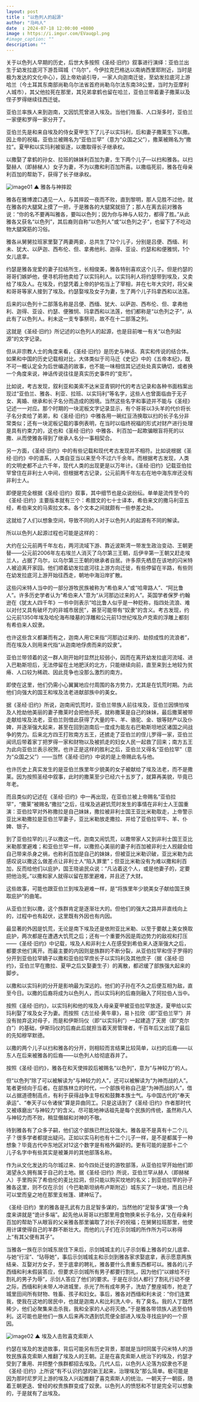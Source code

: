 ```yaml
---
layout: post
title : "以色列人的起源"
author: "马屿人"
date  : 2024-07-18 12:00:00 +0800
image : https://i.imgur.com/EVauqpl.png
#image_caption: ""
description: ""
---
```


关于以色列人早期的历史，后世大多按照《圣经·旧约》叙事进行演绎：亚伯兰出生于幼发拉底河下游吾珥城（“乌尔”，今伊拉克巴格达以南纳西里耶附近，当时是极为发达的文化中心），因上帝劝谕引导，一家人向迦南迁徙，至幼发拉底河上游哈兰（今土耳其东南部尚勒乌尔法省首府尚勒乌尔法东南38公里，当时为亚摩利人城市），其父他拉死在那里，其兄弟拿鹤也留在哈兰，亚伯兰带着妻子撒莱以及侄子罗得继续往西迁徙。

<!--more-->

亚伯兰率族人来到迦南，又因饥荒曾进入埃及。当他们牲畜、人口渐多时，亚伯兰一家便和罗得一家分开了。

亚伯兰先是和来自埃及的侍女夏甲生下了儿子以实玛利，后和妻子撒莱生下以撒。因上帝的祝福，亚伯兰被赐名为“亚伯兰罕”（意为“众国之父”），撒莱被赐名为“撒拉”。夏甲和以实玛利被驱逐，以撒取得长子继承权。

以撒娶了拿鹤的孙女、拉班的妹妹利百加为妻，生下两个儿子—以扫和雅各。以扫娶赫人（即赫梯人）女子为妻，不为以撒和利百加所喜。以撒临死前，雅各在母亲利百加的帮助下，获得了长子继承权。

![image01](https://i.imgur.com/cbe3eZ8.png)
▲ 雅各与神摔跤

雅各在雅博渡口遇见一人，与其摔跤一夜而不败，直到黎明，那人见胜不过他，就在雅各的大腿窝上摸了一把，于是雅各的大腿窝就扭了；那人在离去前对雅各说：“你的名不要再叫雅各，要叫以色列；因为你与神与人较力，都得了胜。”从此雅各又获名“以色列”，其后裔则自称“以色列人”或“以色列之子”，也留下了不吃动物大腿窝筋的习俗。

雅各从舅舅拉班家里娶了两妻两妾，总共生了12个儿子，分别是吕便、西缅、利未、犹大、以萨迦、西布伦、但、拿弗他利、迦得、亚设、约瑟和和便雅悯，1个女儿底拿。

约瑟是雅各宠爱的妻子拉结所生，长相俊美，雅各特别喜欢这个儿子。但是约瑟的哥哥们嫉妒他，便寻机将他卖给了以实玛利人。以实玛利人将约瑟带到埃及，又卖给了埃及人。在埃及，约瑟凭着上帝的护佑当上了宰相，并在七年大灾时，将父亲和哥哥等家人接到了埃及。约瑟娶埃及女子为妻，生了两个儿子玛拿西和以法莲。

后来的以色列十二部落名称是吕便、西缅、犹大、以萨迦、西布伦、但、拿弗他利、迦得、亚设、约瑟、便雅悯、玛拿西和以法莲，他们都称是“以色列之子”，从此有了以色列人。利未这一支专事祭司，故不在十二部落之列。

这就是《圣经·旧约》所记述的以色列人的起源，也是目前唯一有关“以色列起源”的文字记录。

但从非宗教人士的角度来看，《圣经·旧约》是历史与神话、真实和传说的结合体。如果和中国的历史记载相对比，大体类似于司马迁《史记》中的《五帝本纪》，既不可一概认定全为后世编造的故事，也不能一味相信其记述处处真实确切，或者换一个角度来说，神话传说往往是真实历史事件的“变形”。

比如说，考古发现，叙利亚和美索不达米亚青铜时代的考古记录和各种书面档案出现过“亚伯兰、雅各、利亚、拉班、以实玛利”等名字，这些人也曾面临由于无子女、离婚、继承和长子名分而造成的困境。当然这些名字和事迹并不能与《圣经》记述一一对应。那个时期的一块泥板文字记录显示，有个哥哥以3头羊的代价将长子名分卖给了弟弟，和《圣经·旧约》中雅各用一碗红豆汤换取以扫的长子名分非常类似；还有一块泥板记载的事例表明，在当时以临终祝福的形式对财产进行处理是具有约束力的，这也和《圣经·旧约》中雅各、利百加一起欺骗眼盲将死的以撒、从而使雅各得到了继承人名分一事相契合。

另一方面，《圣经·旧约》中的有些记载和现代考古发现并不相符。比如说根据《圣经·旧约》中的谱系，人类自亚当以来至今不过六千余年。而根据考古发现，人类的文明史都不止六千年，现代人类的出现更是以万年计。《圣经·旧约》记载亚伯拉罕曾住在非利士人中间，但根据考古记录，公元前两千年左右在地中海东岸还没有非利士人。

即便是完全根据《圣经·旧约》叙事，其中细节也是众说纷纭。单单是流传至今的《圣经·旧约》主要版本就有三个：希腊文的七十士译本，希伯来文的撒马利亚五经，希伯来文的马索拉文本。各个文本之间就颇有一些参差之处。

这就给了人们以想象空间，导致不同的人对于以色列人的起源有不同的解读。

所以以色列人起源过程也可能是这样的：

大约在公元前两千年左右，两河流域下游、靠近波斯湾一带发生政治变动、王朝更替——公元前2006年左右埃兰人消灭了乌尔第三王朝，后伊辛第一王朝又赶走埃兰人，占据了乌尔，以乌尔第三王朝的继承者自居。许多原先栖息在该地的闪米特人被迫离开家园。他们顺着幼发拉底河往上游方向迁徙，有些停留在半路，有些则在幼发拉底河上游开始往西走，朝地中海沿岸扩散。

这些闪米特人当中的一部分游牧民族被称为“希伯来人”或“哈卑路人”、“阿比鲁人”。许多历史学者认为“希伯来人”意为“从河那边过来的人”。英国学者保罗·约翰逊在《犹太人四千年》一书中则表示“哈比鲁人似乎是一种贬称，指四处流浪、难以对付又具有破坏力的非城市居民”，甚至可能带有“奴隶”的含义。考古发现，约公元前1350年埃及哈伦海布陵墓的浮雕和公元前13世纪埃及卢克索的浮雕上都刻有希伯来人奴隶。

也许这些含义都兼而有之，迦南人用它来指“河那边过来的、劫掠成性的流浪者”，而在埃及人则用来代指“从迦南地俘虏而来的奴隶”。

亚伯兰带领着的这一群人刚开始时显然比较弱小，因而在离开幼发拉底河流域、进入巴勒斯坦后，无法停留在土地肥沃的北方，只能继续向前，直至来到土地较为贫瘠、人口较为稀疏、因此竞争也没那么激烈的南方。

即使在这里，他们仍需小心翼翼地应付周围的各方势力，尤其是在饥荒时期。为此他们向强大的国王和埃及法老进献部族中的美女。

据《圣经·旧约》所说，迦南闹饥荒时，亚伯兰带族人前往埃及，亚伯兰因惧怕埃及人抢劫他美丽的妻子撒莱时会把他杀死，就称撒莱是自己的妹妹，最后撒莱被带走献给埃及法老，亚伯兰则借此获得了大量的牛、羊、骆驼、金、银等财产以及仆婢，并逐渐强大起来，甚至在回到迦南后一度成为能左右巴勒斯坦地区诸国之间战争的势力。后来北方四王打败南方五王，还掳走了亚伯兰的侄儿罗得一家，亚伯兰闻讯后带着家丁把罗得一家和财物以及被抓走的妇女人民一起救了回来；南方五王为此向亚伯兰表示祝贺。也许正是这样的胜利之后，亚伯兰又得名“亚伯拉罕”（意为“众国之父”）——当然《圣经·旧约》中说的是上帝赐此名与他。

也许历史上真实发生的是亚伯兰族里年少貌美的女子被献给了埃及法老，而不是撒莱。因为按照圣经中叙事，此时的撒莱至少已经六十五岁了，就算再美貌，毕竟已年老。

而且类似的记述在《圣经·旧约》中一再出现，在亚伯兰被上帝赐名“亚伯拉罕”，“撒莱”被赐名“撒拉”之后，往埃及逃避饥荒时发生的事情在非利士人王国重演：亚伯拉罕对外称撒拉是自己妹妹，撒拉被非利士国王亚比米勒取走，上帝警示亚比米勒撒拉是亚伯兰罕妻子，亚比米勒放走撒拉、并给了亚伯拉罕牛、羊、仆婢、银子。

到了亚伯拉罕的儿子以撒这一代，迦南又闹饥荒，以撒带家人又到非利士国王亚比米勒那里避难；和亚伯兰罕一样，以撒担心美丽的妻子利百加被非利士人觊觎会给自己带来杀身之祸，也称利百加是自己的妹妹，但被亚比米勒识破，亚比米勒为此感叹说以撒这么做差点让非利士人“陷入罪里”；但亚比米勒没有为难以撒和利百加，反而给他们以庇护，国王晓谕民众说：“凡沾着这个人，或是他妻子的，定要把他治死。”以撒和家人就得以留在那里避难，并且还了大财。

这些故事，可能也跟亚伯兰到埃及避难一样，是“将族里年少貌美女子献给国王换取庇护”的曲笔。

从亚伯兰到以撒，这个族群肯定是逐渐壮大的。但他们的强大之路并非直线向上的，过程中也有起伏，这里既有外因也有内因。

最显著的外因是饥荒，无论是南下埃及还是依附亚比米勒、以至于要献上美女换取庇护，两次都是在遭遇大饥荒之后；还有一个重要外因是周边势力的敌视和打压——《圣经·旧约》中记载，埃及人和非利士人在感受到希伯来人逐渐强大之后，都要求他们离开。而最主要的内因则是族群的不断分裂，从亚伯拉罕和侄子罗得的分开到亚伯拉罕嫡子以撒和亚伯拉罕庶长子以实玛利及其他庶子（据《圣经·旧约》，亚伯兰罕在撒拉、夏甲之后又娶妻生子）的离散，都迟缓了部族强大起来的脚步。

以撒和以实玛利的分开是影响最为深远的。他们的子孙在不久之后便互相为敌，直至今日。以撒的后裔将成为以色列人，而以实玛利的后裔则融入了阿拉伯人当中。

按照《圣经·旧约》，以实玛利和他的埃及人母亲夏甲被亚伯拉罕放逐，夏甲给以实玛利娶了埃及女子为妻。而按照《古兰经·黄牛章》，易卜拉欣（即“亚伯兰罕”）并没有抛弃这对母子，而是和伊斯玛仪（即“以实玛利”）一起建造了天房（即“克尔白”）的基础，伊斯玛仪的后裔此后就担当着天房管理者，千百年后又出现了最后的先知穆罕默德。

以撒的两个儿子以扫和雅各的分开，则相较而言结果比较简单，以扫的后裔——以东人在后来被雅各的后裔——以色列人给彻底吞并了。

按照《圣经·旧约》，雅各在和天使摔跤后被赐名“以色列”，意为“与神较力”的人。

但“以色列”除了可以被解读为“与神较力的人”，还可以被解读为“为神而战的人”。笔者更倾向于后者。在部族林立的时代，一个部族号称自己是“为神而战的人”，借以占据道德制高点，有利于获得战争主导权和鼓舞本族士气。与中国古代的“奉天承运”、“奉天子以令诸侯”算是异曲同工。只是这话到了《圣经·旧约》作者那时代又被琢磨出“与神较力”的含义。尽可能地神话祖先是每个民族的传统，虽然称凡人与神较力而不败，稍显僭越和对神的不敬。

待到雅各有了众多子嗣，他们这个部族已然比较强大。雅各是不是真有十二个儿子？很多学者都提出疑问。正如以实马利也有十二个儿子一样，是不是都属于一种想象？毕竟古代中东地区对12这个数字是有格外偏好的。更有可能的是那十二个儿子名字中有些其实是被兼并的其他部落名称。

作为从文化发达的乌尔城过来、如今四处迁徙的游牧部落，从亚伯拉罕开始他们即渴望永久拥有属于自己的土地。据《圣经·旧约》所说，亚伯兰罕从赫人（即赫梯人）手里购买了希伯伦的麦比拉洞，但只能以购买坟地的名义；到亚伯拉罕的孙子雅各这里，则不仅在示剑（今巴勒斯坦纳布卢斯附近）城东买了一块地，而且已经可以堂而皇之地在那里支帐篷、建神坛了。

《圣经·旧约》里的雅各是孔武有力且足智多谋的，当然他的“足智多谋”换一个角度来讲就是“诡计多端”。起先他从哥哥以扫那里用食物换来长子名分，又在母亲利百加的帮助下从眼盲的父亲雅各那里骗取了对长子的祝福；在舅舅拉班那里，他使用计谋使得自己的羊群不断壮大。而他的儿子们在示剑城的所作所为可以称得上“有其父便有其子”。

当雅各一族在示剑城东居住下来后，示剑城城主的儿子示剑看上雅各的女儿底拿、与她“行淫”、“玷辱她”，事后示剑城城主和示剑到雅各家求娶底拿，表示愿意两族结亲、互娶对方女子，至于底拿的聘礼，雅各要什么贵重东西都可以。雅各的儿子西缅和利未假装答应，但要求示剑城所有男子都要行割礼，因为他们“以嫁给不行割礼的男子为辱”，示剑人答应了他们的要求。于是在示剑人都行了割礼行动不便之际，西缅和利未带人冲进城里，杀光了所有成年男子，洗劫了整座城市，抢走了城里田间所有财物、牲畜、孩子和妇女。事后，雅各对西缅和利未说：“你们连累我，使我在这地的居民中，也就是迦南人和比利洗人中，有了臭名。我的人丁既然稀少，他们必聚集来击杀我，我和全家的人必将灭绝。”于是雅各带领族人逃至伯特利。这可能也是他们一族人后来再次遇到饥荒便全部进入埃及寻找庇护的一个原因。

![image02](https://i.imgur.com/9cCcz64.png)
▲ 埃及人击败喜克索斯人

约瑟在埃及的发迹故事，背后可能另有历史背景，那就是当时同属于闪米特人的游牧民族喜克索斯人推翻了埃及人的王朝。正是在喜克索斯人统治下的埃及，约瑟才受到了重用、并把整个族群都招去埃及。几代人后，以色列人沦落为奴隶也不是《圣经·旧约》上所说“有不认识约瑟的新王起来，治理埃及”那么简单。极可能是因为那时尼罗河上游的埃及人兴起推翻了喜克索斯人的统治。一朝天子一朝臣，随着王朝更迭、曾经的权贵族群变成了奴隶。以色列人的愤怒和不甘是完全可以想象的，于是就有了出埃及。

<!--END-->